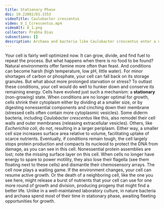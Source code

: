 ```yaml
---
title: Stationary Phase
doi: 10.22002/D1.1553
videoTitle: Caulobacter crescentus
video: 8_1_Ccrescentus.mp4
videoAlt: 8_1.png
collector: Prabha Dias
subsections: []
description: Archaea and bacteria like Caulobacter crescentus enter a non-growing stationary phase to try to survive adverse conditions
---
```


Your cell is fairly well optimized now. It can grow, divide, and find fuel to repeat the process. But what happens when there is no food to be found? Natural environments offer famine more often than feast. And conditions can become harsh (high temperature, low pH, little water). For minor shortages of carbon or phosphate, your cell can fall back on its storage granules. But what about more prolonged starvation or stress? To outlast these conditions, your cell would do well to hunker down and conserve its remaining energy. Cells have evolved just such a mechanism: a **stationary** (non-growing) state. When conditions are no longer optimal for growth, cells shrink their cytoplasm either by dividing at a smaller size, or by digesting nonessential components and cinching down their membrane (stressed cells often contain more cytoplasmic vesicles). Some diderm bacteria, including *Caulobacter crescentus* like this, also remodel their cell walls and outer membranes (releasing extracellular vesicles). Others, like *Escherichia coli*, do not, resulting in a larger periplasm. Either way, a smaller cell size increases surface area relative to volume, facilitating uptake of scarce nutrients. Eventually, if conditions remain tough, the cell largely stops protein production and compacts its nucleoid to protect the DNA from damage, as you can see in this cell. Nonessential protein assemblies are lost; note the missing surface layer on this cell. When cells no longer have energy to spare to power motility, they also lose their flagella (see them floating next to these cells) and dismantle their chemosensory arrays. The cell now plays a waiting game. If the environment changes, your cell can resume active growth. Or the death of a neighboring cell, like the one you see here, might release a burst of nutrients that your cell can use for one more round of growth and division, producing progeny that might find a better life. Unlike in a well-maintained laboratory culture, in nature bacteria and archaea spend most of their time in stationary phase, awaiting fleeting opportunities for growth.

